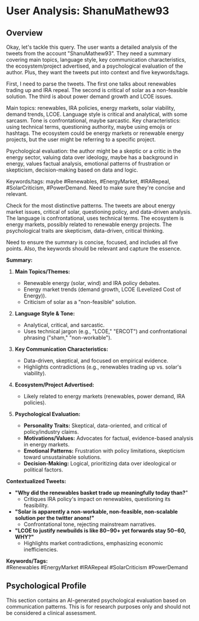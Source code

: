 # User Analysis: ShanuMathew93

## Overview

<think>
Okay, let's tackle this query. The user wants a detailed analysis of the tweets from the account "ShanuMathew93". They need a summary covering main topics, language style, key communication characteristics, the ecosystem/project advertised, and a psychological evaluation of the author. Plus, they want the tweets put into context and five keywords/tags.

First, I need to parse the tweets. The first one talks about renewables trading up and IRA repeal. The second is critical of solar as a non-feasible solution. The third is about power demand growth and LCOE issues. 

Main topics: renewables, IRA policies, energy markets, solar viability, demand trends, LCOE. Language style is critical and analytical, with some sarcasm. Tone is confrontational, maybe sarcastic. Key characteristics: using technical terms, questioning authority, maybe using emojis or hashtags. The ecosystem could be energy markets or renewable energy projects, but the user might be referring to a specific project. 

Psychological evaluation: the author might be a skeptic or a critic in the energy sector, valuing data over ideology, maybe has a background in energy, values factual analysis, emotional patterns of frustration or skepticism, decision-making based on data and logic.

Keywords/tags: maybe #Renewables, #EnergyMarket, #IRARepeal, #SolarCriticism, #PowerDemand. Need to make sure they're concise and relevant.

Check for the most distinctive patterns. The tweets are about energy market issues, critical of solar, questioning policy, and data-driven analysis. The language is confrontational, uses technical terms. The ecosystem is energy markets, possibly related to renewable energy projects. The psychological traits are skepticism, data-driven, critical thinking.

Need to ensure the summary is concise, focused, and includes all five points. Also, the keywords should be relevant and capture the essence.
</think>

**Summary:**  
1. **Main Topics/Themes:**  
   - Renewable energy (solar, wind) and IRA policy debates.  
   - Energy market trends (demand growth, LCOE (Levelized Cost of Energy)).  
   - Criticism of solar as a "non-feasible" solution.  

2. **Language Style & Tone:**  
   - Analytical, critical, and sarcastic.  
   - Uses technical jargon (e.g., "LCOE," "ERCOT") and confrontational phrasing ("sham," "non-workable").  

3. **Key Communication Characteristics:**  
   - Data-driven, skeptical, and focused on empirical evidence.  
   - Highlights contradictions (e.g., renewables trading up vs. solar's viability).  

4. **Ecosystem/Project Advertised:**  
   - Likely related to energy markets (renewables, power demand, IRA policies).  

5. **Psychological Evaluation:**  
   - **Personality Traits:** Skeptical, data-oriented, and critical of policy/industry claims.  
   - **Motivations/Values:** Advocates for factual, evidence-based analysis in energy markets.  
   - **Emotional Patterns:** Frustration with policy limitations, skepticism toward unsustainable solutions.  
   - **Decision-Making:** Logical, prioritizing data over ideological or political factors.  

**Contextualized Tweets:**  
- **"Why did the renewables basket trade up meaningfully today than?**"  
  - Critiques IRA policy's impact on renewables, questioning its feasibility.  
- **"Solar is apparently a non-workable, non-feasible, non-scalable solution per the twitter anons!"**  
  - Confrontational tone, rejecting mainstream narratives.  
- **"LCOE to justify newbuilds is like $80-$90+ yet forwards stay $50-$60, WHY?"**  
  - Highlights market contradictions, emphasizing economic inefficiencies.  

**Keywords/Tags:**  
#Renewables #EnergyMarket #IRARepeal #SolarCriticism #PowerDemand

## Psychological Profile

This section contains an AI-generated psychological evaluation based on communication patterns. This is for research purposes only and should not be considered a clinical assessment.